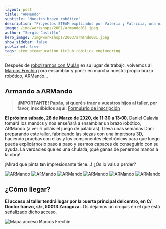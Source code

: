 ```yaml
---
layout: post
title: "ARMando"
subtitle: "Nuestro brazo robótico"
description: "Proyectos STEAM explicados por Valeria y Patricia, una niña y su profesora, con el objetivo de que niños y niñas de todo el mundo (sobre todo niñas!!) puedan divertirse viendo vídeos de tecnología y encontrar inspiración y motivación para adentrarse en el mundo STEAM."
image: /img/workshops/2001/armando001.jpeg
author: "Sergio Castillo"
hero_image: /img/workshops/2003/armando001.jpeg
show_sidebar: false
published: true
tags: stem stemeducation itclub robotics engineering
---
```


Después de [robotizarnos con Mulán](/2020/03/02/robotizados/) en su lugar de trabajo, volvemos al <a href="http://ceipmarcosfrechin.catedu.es/">Marcos Frechín</a> para ensamblar y poner en marcha nuestro propio brazo robótico, ARMando...

## Armando a ARMando

> **¡IMPORTANTE! Papás, si queréis traer a vuestros hijos al taller, por favor, inscribidlos aquí:** <a href="https://forms.gle/Snc4J4ZSakctiyT27" target="_blank">Formulario de inscripción</a>

**El próximo sábado, 28 de Marzo de 2020, de 11:30 a 13:00**, Daniel Calavia tomará los mandos y nos enseñará a ensamblar un brazo robótico, ARMando (a ver si pilláis el juego de palabras). Lleva unas semanas Dani preparando este taller, fabricando las piezas con una impresora 3D, haciendo pruebas con ellas y los componentes electrónicos para que luego pueda explicárnoslo paso a paso y seamos capaces de conseguirlo con su ayuda. La verdad es que es una chulada, ¡qué ganas de ponernos manos a la obra! 

¡Mirad que pinta tan impresionante tiene...! ¿Os lo vais a perder?

![ARMando](/img/workshops/2003/armando001.jpeg)
![ARMando](/img/workshops/2003/armando002.jpeg)
![ARMando](/img/workshops/2003/armando003.jpeg)
![ARMando](/img/workshops/2003/armando004.jpeg)
![ARMando](/img/workshops/2003/armando005.jpeg)
![ARMando](/img/workshops/2003/armando006.jpeg)

## ¿Cómo llegar?

**El acceso al taller tendrá lugar por la puerta principal del centro, en C/ Doctor Iranzo, s/n, 50013 Zaragoza.**. Os dejamos un croquis en el que está señalizado dicho acceso.

![Mapa acceso Marcos Frechín](/img/mapa_acceso.png)